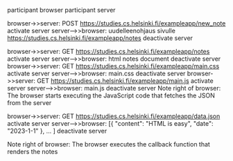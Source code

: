 participant browser
participant server

browser->>server: POST https://studies.cs.helsinki.fi/exampleapp/new_note
activate server
server-->>browser: uudelleenohjaus sivulle https://studies.cs.helsinki.fi/exampleapp/notes
deactivate server

browser->>server: GET https://studies.cs.helsinki.fi/exampleapp/notes
activate server
server-->>browser: html notes document
deactivate server
browser->>server: GET https://studies.cs.helsinki.fi/exampleapp/main.css
activate server
server-->>browser: main.css
deactivate server
browser->>server: GET https://studies.cs.helsinki.fi/exampleapp/main.js
activate server
server-->>browser: main.js
deactivate server
Note right of browser: The browser starts executing the JavaScript code that fetches the JSON from the server

browser->>server: GET https://studies.cs.helsinki.fi/exampleapp/data.json
activate server
server-->>browser: [{ "content": "HTML is easy", "date": "2023-1-1" }, ... ]
deactivate server    

Note right of browser: The browser executes the callback function that renders the notes 